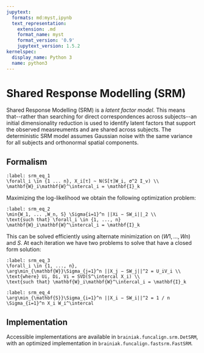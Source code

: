 ```yaml
---
jupytext:
  formats: md:myst,ipynb
  text_representation:
    extension: .md
    format_name: myst
    format_version: '0.9'
    jupytext_version: 1.5.2
kernelspec:
  display_name: Python 3
  name: python3
---
```


# Shared Response Modelling (SRM)

Shared Response Modelling (SRM) is a _latent factor model_.
This means that--rather than searching for direct correspondences across subjects--an initial dimensionality reduction is
used to identify latent factors that support the observed measreuments and are shared across subjects.
The deterministic SRM model assumes Gaussian noise with the same variance for all subjects and orthonormal spatial components.

## Formalism

```{math}
:label: srm_eq_1
\forall_i \in {1 ... n}, X_i[τ] ~ N(S[τ]W_i, σ^2 I_v) \\
\mathbf{W}_i\mathbf{W}^\intercal_i = \mathbf{I}_k
```

Maximizing the log-likelihood we obtain the following optimization problem:

```{math}
:label: srm_eq_2
\min{W_1, ... ,W_n, S} \Sigma{i=1}^n ||Xi − SW_i||_2 \\
\text{such that} \forall_i \in {1, ..., n}
\mathbf{W}_i\mathbf{W}^\intercal_i = \mathbf{I}_k
```

This can be solved efficiently using alternate minimization on $(W1, ..., Wn)$
and $S$.
At each iteration we have two problems to solve that have a closed form
solution:

```{math}
:label: srm_eq_3
\forall_i \in {1, ..., n},
\arg\min_{\mathbf{W}}\Sigma_{j=1}^n ||X_j − SW_j||^2 = U_iV_i \\
\text{where} Ui, Di, Vi = SVD(S^\intercal X_i) \\
\text{such that} \mathbf{W}_i\mathbf{W}^\intercal_i = \mathbf{I}_k
```

```{math}
:label: srm_eq_4
\arg\min_{\mathbf{S}}\Sigma_{i=1}^n ||X_i − SW_i||^2 = 1 / n \Sigma_{i=1}^n X_i W_i^\intercal
```

## Implementation

Accessible implementations are available in `brainiak.funcalign.srm.DetSRM`,
with an optimized implementation in `brainiak.funcalign.fastsrm.FastSRM`.

```{code-cell} python3
```